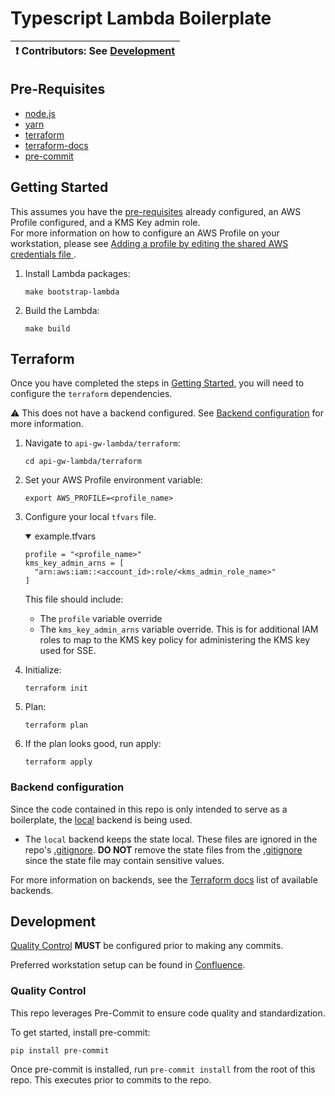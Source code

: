 # Typescript Lambda Boilerplate

| :exclamation: **Contributors:** See [Development](#dev)  |  
|----------------------------------------------------------|

## <a id="prereqs"></a> Pre-Requisites 
- [node.js](https://nodejs.dev/download/)
- [yarn](https://classic.yarnpkg.com/lang/en/docs/install/#mac-stable)
- [terraform](https://learn.hashicorp.com/terraform/getting-started/install#installing-terraform)
- [terraform-docs](https://github.com/segmentio/terraform-docs)
- [pre-commit](https://pre-commit.com/#install)

## <a id="getting_started"></a> Getting Started 
This assumes you have the [pre-requisites](#prereqs) already configured, an AWS Profile configured, and a KMS Key admin role.  
For more information on how to configure an AWS Profile on your workstation, please see [Adding a profile by editing the shared AWS credentials file
](https://docs.aws.amazon.com/toolkit-for-visual-studio/latest/user-guide/keys-profiles-credentials.html#adding-a-profile-to-the-aws-credentials-profile-file).  

1. Install Lambda packages:  
   ```shell
   make bootstrap-lambda
   ```
4. Build the Lambda:  
   ```shell
   make build
   ```

## Terraform
Once you have completed the steps in [Getting Started](#getting_started), you will need to configure 
the `terraform` dependencies.  

:warning: This does not have a backend configured. See [Backend configuration](#backend_config) for more information.  

1. Navigate to `api-gw-lambda/terraform`:  
   ```shell
   cd api-gw-lambda/terraform
   ```
2. Set your AWS Profile environment variable:
   ```shell
   export AWS_PROFILE=<profile_name>
   ```
3. Configure your local `tfvars` file.
   <details open="true">
   <summary>example.tfvars</summary>

   ```shell
   profile = "<profile_name>"
   kms_key_admin_arns = [
     "arn:aws:iam::<account_id>:role/<kms_admin_role_name>"
   ]
   ```
   
   </details>
   
   This file should include:
     * The `profile` variable override
     * The `kms_key_admin_arns` variable override. This is for additional IAM roles to map to the KMS key policy for administering the KMS key used for SSE.
4. Initialize:  
   ```shell
   terraform init
   ```
5. Plan:  
   ```shell
   terraform plan
   ```
6. If the plan looks good, run apply:  
   ```shell
   terraform apply
   ```

### <a id="backend_config"></a> Backend configuration  
Since the code contained in this repo is only intended to serve as a boilerplate, the [local](https://www.terraform.io/language/settings/backends/local) backend is being used.  
* The `local` backend keeps the state local. These files are ignored in the repo's [.gitignore](.gitignore). **DO NOT**
  remove the state files from the [.gitignore](.gitignore) since the state file may contain sensitive values.  

For more information on backends, see the [Terraform docs](https://www.terraform.io/language/settings/backends/configuration) list of available backends.   

## <a id="dev"></a> Development
[Quality Control](#qc) **MUST** be configured prior to making any commits.

Preferred workstation setup can be found in [Confluence](https://sourcefuse.atlassian.net/wiki/spaces/SOURCEFUSE/pages/3311075411/Dev+Machine+Setup).  
 
### <a id="qc"></a> Quality Control  
This repo leverages Pre-Commit to ensure code quality and standardization.  

To get started, install pre-commit:  
```shell
pip install pre-commit
``` 

Once pre-commit is installed, run `pre-commit install` from the root of this repo. This executes 
prior to commits to the repo.  
